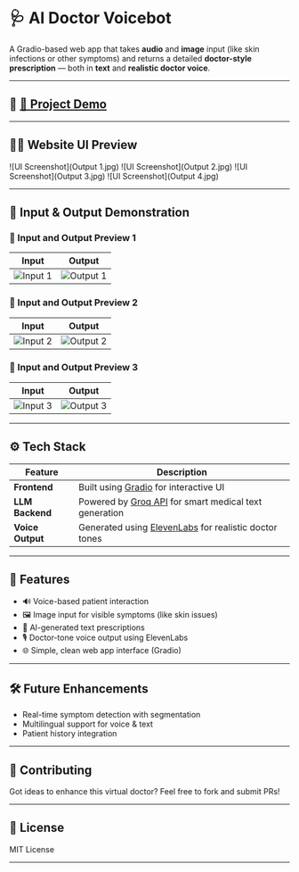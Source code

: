 # 🩺 AI Doctor Voicebot

A Gradio-based web app that takes **audio** and **image** input (like skin infections or other symptoms) and returns a detailed **doctor-style prescription** — both in **text** and **realistic doctor voice**.

---

## 🔗 [🚀 Project Demo](DEMO_LINK_HERE)

---

## 🧑‍⚕️ Website UI Preview

![UI Screenshot](Output 1.jpg)
![UI Screenshot](Output 2.jpg)
![UI Screenshot](Output 3.jpg)
![UI Screenshot](Output 4.jpg)

---

## 🎥 Input & Output Demonstration

### 💬 Input and Output Preview 1

| Input                        | Output                         |
|-----------------------------|--------------------------------|
| ![Input 1](Input.jpg)       | ![Output 1](Output.jpg)        |

### 💬 Input and Output Preview 2

| Input                        | Output                          |
|-----------------------------|---------------------------------|
| ![Input 2](Input_2.jpg)     | ![Output 2](Output_2.jpg)       |

### 💬 Input and Output Preview 3

| Input                        | Output                          |
|-----------------------------|---------------------------------|
| ![Input 3](Input_3.jpg)     | ![Output 3](Output_3.jpg)       |

---

## ⚙️ Tech Stack

| Feature        | Description |
|----------------|-------------|
| **Frontend**   | Built using [Gradio](https://gradio.app) for interactive UI |
| **LLM Backend**| Powered by [Groq API](https://groq.com/) for smart medical text generation |
| **Voice Output**| Generated using [ElevenLabs](https://www.elevenlabs.io/) for realistic doctor tones |

---

## 📌 Features

- 🔊 Voice-based patient interaction
- 🖼️ Image input for visible symptoms (like skin issues)
- 💊 AI-generated text prescriptions
- 🎙️ Doctor-tone voice output using ElevenLabs
- 🌐 Simple, clean web app interface (Gradio)

---

## 🛠️ Future Enhancements

- Real-time symptom detection with segmentation
- Multilingual support for voice & text
- Patient history integration

---

## 🤝 Contributing

Got ideas to enhance this virtual doctor? Feel free to fork and submit PRs!

---

## 📃 License

MIT License

---

